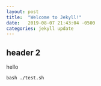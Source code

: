 ```yaml
---
layout: post
title:  "Welcome to Jekyll!"
date:   2019-08-07 21:43:04 -0500
categories: jekyll update
---
```

## header 2
hello

```
bash ./test.sh
```
